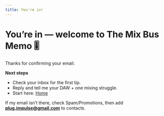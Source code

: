 ```yaml
---
title: You're in!
---
```


# You’re in — welcome to **The Mix Bus Memo** 🎚️

Thanks for confirming your email.

**Next steps**
- Check your inbox for the first tip.
- Reply and tell me your DAW + one mixing struggle.
- Start here: [Home](/)

If my email isn’t there, check Spam/Promotions, then add **plug.impulse@gmail.com** to contacts.
